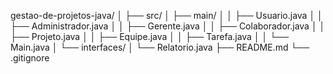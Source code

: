 gestao-de-projetos-java/ │ ├── src/ │ ├── main/ │ │ ├── Usuario.java │ │ ├── Administrador.java │ │ ├── Gerente.java │ │ ├── Colaborador.java │ │ ├── Projeto.java │ │ ├── Equipe.java │ │ ├── Tarefa.java │ │ └── Main.java │ └── interfaces/ │ └── Relatorio.java ├── README.md └── .gitignore
